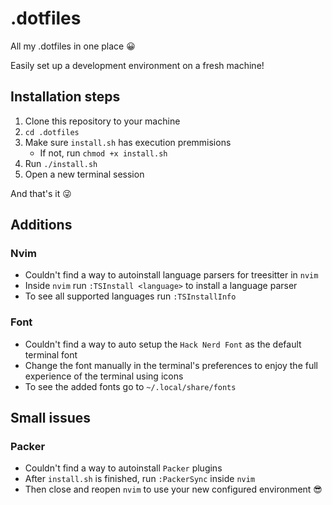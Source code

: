# .dotfiles
All my .dotfiles in one place 😀

Easily set up a development environment on a fresh machine!

## Installation steps

1. Clone this repository to your machine
2. `cd .dotfiles`
3. Make sure `install.sh` has execution premmisions
    - If not, run `chmod +x install.sh`
4. Run `./install.sh`
5. Open a new terminal session

And that's it 😜

## Additions

### Nvim
- Couldn't find a way to autoinstall language parsers for treesitter in `nvim`
- Inside `nvim` run `:TSInstall <language>` to install a language parser
- To see all supported languages run `:TSInstallInfo`

### Font
- Couldn't find a way to auto setup the `Hack Nerd Font` as the default terminal font
- Change the font manually in the terminal's preferences to enjoy the full experience of the terminal using icons
- To see the added fonts go to `~/.local/share/fonts`

## Small issues

### Packer
- Couldn't find a way to autoinstall `Packer` plugins
- After `install.sh` is finished, run `:PackerSync` inside `nvim`
- Then close and reopen `nvim` to use your new configured environment 😎
